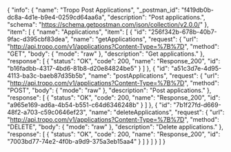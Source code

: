 {
  "info": {
    "name": "Tropo Post Applications",
    "_postman_id": "f419db0b-dc8a-4d1e-b9e4-0259cd64aa6a",
    "description": "Post applications.",
    "schema": "https://schema.getpostman.com/json/collection/v2.0.0/"
  },
  "item": [
    {
      "name": "Applications",
      "item": [
        {
          "id": "256f342b-678b-40b7-9fac-d395cbf83dea",
          "name": "getApplications",
          "request": {
            "url": "http://api.tropo.com/v1/applications?Content-Type=%7B%7D",
            "method": "GET",
            "body": {
              "mode": "raw"
            },
            "description": "Get applications."
          },
          "response": [
            {
              "status": "OK",
              "code": 200,
              "name": "Response_200",
              "id": "b16fadbb-4317-4bd6-81b8-d20e84824be5"
            }
          ]
        },
        {
          "id": "a51c3d7e-4d95-4113-ba3c-baeb87d35b5b",
          "name": "postApplications",
          "request": {
            "url": "http://api.tropo.com/v1/applications?Content-Type=%7B%7D",
            "method": "POST",
            "body": {
              "mode": "raw"
            },
            "description": "Post applications."
          },
          "response": [
            {
              "status": "OK",
              "code": 200,
              "name": "Response_200",
              "id": "a965e169-ad6a-4b54-b551-c64d6346248b"
            }
          ]
        },
        {
          "id": "7b1f27fd-d669-48f2-a703-c59c0646ef23",
          "name": "deleteApplications",
          "request": {
            "url": "http://api.tropo.com/v1/applications?Content-Type=%7B%7D",
            "method": "DELETE",
            "body": {
              "mode": "raw"
            },
            "description": "Delete applications."
          },
          "response": [
            {
              "status": "OK",
              "code": 200,
              "name": "Response_200",
              "id": "7003bd77-74e2-4f0b-a9d9-375a3eb15aa4"
            }
          ]
        }
      ]
    }
  ]
}